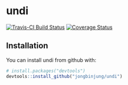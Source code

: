 
<!-- README.md is generated from README.Rmd. Please edit that file -->
undi
====

[![Travis-CI Build Status](https://travis-ci.org/jongbinjung/undi.svg?branch=master)](https://travis-ci.org/jongbinjung/undi) [![Coverage Status](https://img.shields.io/codecov/c/github/jongbinjung/undi/master.svg)](https://codecov.io/github/jongbinjung/undi?branch=master)

Installation
------------

You can install undi from github with:

``` r
# install.packages("devtools")
devtools::install_github("jongbinjung/undi")
```
